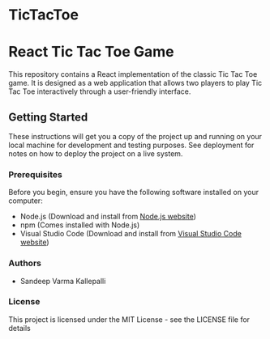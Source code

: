 # TicTacToe
# React Tic Tac Toe Game

This repository contains a React implementation of the classic Tic Tac Toe game. It is designed as a web application that allows two players to play Tic Tac Toe interactively through a user-friendly interface.

## Getting Started

These instructions will get you a copy of the project up and running on your local machine for development and testing purposes. See deployment for notes on how to deploy the project on a live system.

### Prerequisites

Before you begin, ensure you have the following software installed on your computer:

- Node.js (Download and install from [Node.js website](https://nodejs.org/))
- npm (Comes installed with Node.js)
- Visual Studio Code (Download and install from [Visual Studio Code website](https://code.visualstudio.com/))

### Authors

- Sandeep Varma Kallepalli

### License

This project is licensed under the MIT License - see the LICENSE file for details


